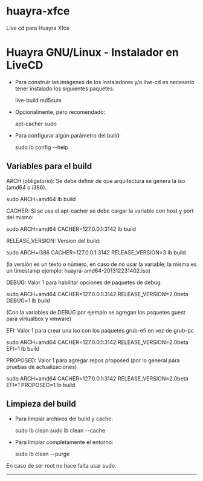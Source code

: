 # huayra-xfce
Live cd para Huayra Xfce

Huayra GNU/Linux - Instalador en LiveCD
=======================================

* Para construir las imágenes de los instaladores y/o live-cd
  es necesario tener instalado los siguientes paquetes:

  live-build
  md5sum

* Opcionalmente, pero recomendado:

  apt-cacher
  sudo

* Para configurar algún parámetro del build:

  sudo lb config --help

Variables para el build
-----------------------

ARCH (obligatorio): Se debe definir de que arquitectura se genera la iso (amd64 o i386).

  sudo ARCH=amd64 lb build

CACHER: Si se usa el apt-cacher se debe cargar la variable con host y port del mismo:

  sudo ARCH=amd64 CACHER=127.0.0.1:3142 lb build

RELEASE_VERSION: Version del build:

  sudo ARCH=i386 CACHER=127.0.0.1:3142 RELEASE_VERSION=3 lb build

  (la versión es un texto o número, en caso de no usar la variable, la misma es un timestamp
   ejemplo: huayra-amd64-201312231402.iso)

DEBUG: Valor 1 para habilitar opciones de paquetes de debug:

  sudo ARCH=amd64 CACHER=127.0.0.1:3142 RELEASE_VERSION=2.0beta DEBUG=1 lb build

  (Con la variables de DEBUG por ejemplo se agregan los paquetes guest para virtualbox y vmware)

EFI: Valor 1 para crear una iso con los paquetes grub-efi en vez de grub-pc

  sudo ARCH=amd64 CACHER=127.0.0.1:3142 RELEASE_VERSION=2.0beta EFI=1 lb build

PROPOSED: Valor 1 para agregar repos proposed (por lo general para pruebas de actualizaciones)

  sudo ARCH=amd64 CACHER=127.0.0.1:3142 RELEASE_VERSION=2.0beta EFI=1 PROPOSED=1 lb build

Limpieza del build
------------------

* Para limpiar archivos del build y cache:

  sudo lb clean
  sudo lb clean --cache

* Para limpiar completamente el entorno:

  sudo lb clean --purge

En caso de ser root no hace falta usar sudo.

---------------------------------------------------------

